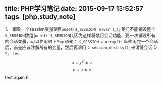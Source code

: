 title: PHP学习笔记
date: 2015-09-17 13:52:57
tags: [php,study,note]
---
1、
销毁一个session变量使用```unset($_SESSION['myvar']_)```;
我们不能销毁整个```$_SESSION```数组(```unset(
$_SESSION```)),因为这样将禁用会话功能。要一次销毁所有的会话变量，可以使用如下所示语句：
```$_SESSION = array();```
当使用完一个会话后，首先应该注解所有的变量，然后再调用：
```session_destroy();```来清除会话ID
2、
test
$$x+y^2=z$$
$$a+b=c$$
test again 6

